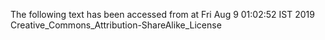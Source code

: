 The following text has been accessed from at Fri Aug 9 01:02:52 IST 2019
Creative_Commons_Attribution-ShareAlike_License
